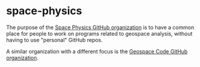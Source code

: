 # space-physics

<html>

<head>
<title>Space Physics GitHub organization</title>
</head>

<body>
<p>
The purpose of the <a href="https://github.com/space-physics/">Space Physics GitHub organization</a> is to have a common place for people to work on programs related to geospace analysis, without having to use "personal" GitHub repos.
</p>
<p>
A similar organization with a different focus is the <a href="https://github.com/geospace-code">Geospace Code GitHub organization</a>.
</p>
</body>

</html>
